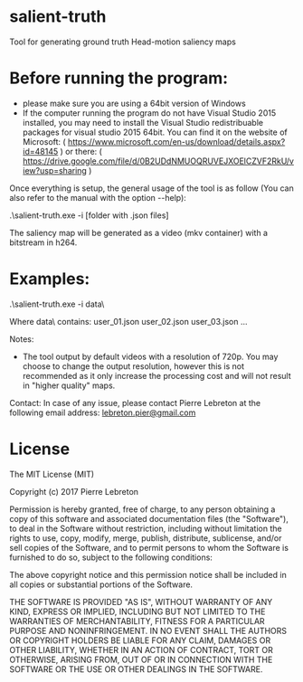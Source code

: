 # salient-truth

Tool for generating ground truth Head-motion saliency maps


# Before running the program:
- please make sure you are using a 64bit version of Windows
- If the computer running the program do not have Visual Studio 2015 installed, you may need to install the Visual Studio redistribuable packages for visual studio 2015 64bit. You can find it on the website of Microsoft: ( https://www.microsoft.com/en-us/download/details.aspx?id=48145 ) or there: ( https://drive.google.com/file/d/0B2UDdNMUOQRUVEJXOElCZVF2RkU/view?usp=sharing )


Once everything is setup, the general usage of the tool is as follow (You can also refer to the manual with the option --help):

.\salient-truth.exe -i [folder with .json files]

The saliency map will be generated as a video (mkv container) with a bitstream in h264. 


# Examples:

.\salient-truth.exe -i data\


Where data\ contains:
user_01.json
user_02.json
user_03.json
... 



Notes: 
- The tool output by default videos with a resolution of 720p. You may choose to change the output resolution, however this is not recommended as it only increase the processing cost and will not result in "higher quality" maps. 



Contact:
In case of any issue, please contact Pierre Lebreton at the following email address: lebreton.pier@gmail.com



# License

The MIT License (MIT)

Copyright (c) 2017 Pierre Lebreton

Permission is hereby granted, free of charge, to any person obtaining a copy of this software and associated documentation files (the "Software"), to deal in the Software without restriction, including without limitation the rights to use, copy, modify, merge, publish, distribute, sublicense, and/or sell copies of the Software, and to permit persons to whom the Software is furnished to do so, subject to the following conditions:

The above copyright notice and this permission notice shall be included in all copies or substantial portions of the Software.

THE SOFTWARE IS PROVIDED "AS IS", WITHOUT WARRANTY OF ANY KIND, EXPRESS OR IMPLIED, INCLUDING BUT NOT LIMITED TO THE WARRANTIES OF MERCHANTABILITY, FITNESS FOR A PARTICULAR PURPOSE AND NONINFRINGEMENT. IN NO EVENT SHALL THE AUTHORS OR COPYRIGHT HOLDERS BE LIABLE FOR ANY CLAIM, DAMAGES OR OTHER LIABILITY, WHETHER IN AN ACTION OF CONTRACT, TORT OR OTHERWISE, ARISING FROM, OUT OF OR IN CONNECTION WITH THE SOFTWARE OR THE USE OR OTHER DEALINGS IN THE SOFTWARE.





